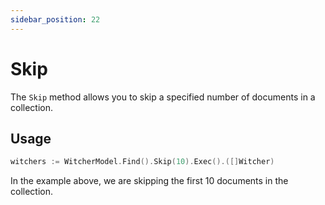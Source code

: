 ```yaml
---
sidebar_position: 22
---
```


# Skip

The `Skip` method allows you to skip a specified number of documents in a collection.

## Usage

```go
witchers := WitcherModel.Find().Skip(10).Exec().([]Witcher)
```

In the example above, we are skipping the first 10 documents in the collection.
